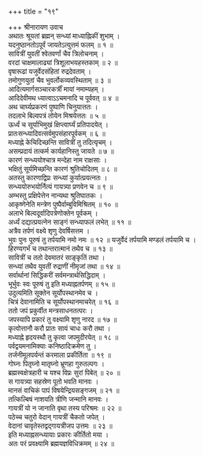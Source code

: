 +++
title = "१९"

+++
श्रीनारायण उवाच  
अथातः श्रूयतां ब्रह्मन् सन्ध्यां माध्याह्निकीं शुभाम् ।  
यदनुष्ठानतोऽपूर्वं जायतेऽत्युत्तमं फलम् ॥ १ ॥  
सावित्रीं युवतीं श्वेतवर्णां चैव त्रिलोचनाम् ।  
वरदां चाक्षमालाढ्यां त्रिशूलाभयहस्तकाम् ॥ २ ॥  
वृषारूढां यजुर्वेदसंहितां रुद्रदेवताम् ।  
तमोगुणयुतां चैव भुवर्लोकव्यवस्थिताम् ॥ ३ ॥  
आदित्यमार्गसञ्चारकर्त्रीं मायां नमाम्यहम् ।  
आदिदेवीमथ ध्यात्वाऽऽचमनादि च पूर्ववत् ॥ ४ ॥  
अथ चार्घ्यप्रकरणं पुष्पाणि चिनुयात्ततः ।  
तदलाभे बिल्वपत्रं तोयेन मिश्रयेत्ततः ॥ ५ ॥  
ऊर्ध्वं च सूर्याभिमुखं क्षिप्त्वार्घ्यं प्रतिपादयेत् ।  
प्रातःसन्ध्यादिवत्सर्वमुपसंहारपूर्वकम् ॥ ६ ॥  
मध्याह्ने केचिदिच्छन्ति सावित्रीं तु तदित्यृचम् ।  
असम्प्रदायं तत्कर्म कार्यहानिस्तु जायते ॥ ७ ॥  
कारणं सन्ध्ययोश्चात्र मन्देहा नाम राक्षसाः ।  
भक्षितुं सूर्यमिच्छन्ति कारणं श्रुतिचोदितम् ॥ ८ ॥  
अतस्तु कारणाद्विप्रः सन्ध्यां कुर्यात्प्रयत्नतः ।  
सन्ध्ययोरुभयोर्नित्यं गायत्र्या प्रणवेन च ॥ ९ ॥  
अम्भस्तु प्रक्षिपेत्तेन नान्यथा श्रुतिघातकः ।  
आकृष्णेनेति मन्त्रेण पुष्पैर्वाम्बुविमिश्रितम् ॥ १० ॥  
अलाभे बिल्वदूर्वादिपत्रेणोक्तेन पूर्वकम् ।  
अर्ध्यं दद्यात्प्रयत्नेन साङ्‌गं सन्ध्याफलं लभेत् ॥ ११ ॥  
अत्रैव तर्पणं वक्ष्ये शृणु देवर्षिसत्तम ।  
भुवः पुनः पूरुषं तु तर्पयामि नमो नमः ॥ १२ ॥
यजुर्वेदं तर्पयामि मण्डलं तर्पयामि च ।  
हिरण्यगर्भं च तथान्तरात्मानं तथैव च ॥ १३ ॥  
सावित्रीं च ततो देवमातरं साङ्‌कृतिं तथा ।  
सन्ध्यां तथैव युवतीं रुद्राणीं नीमृजां तथा ॥ १४ ॥  
सर्वार्थानां सिद्धिकरीं सर्वमन्त्रार्थसिद्धिदाम् ।  
भूर्भुवः स्वः पूरुषं तु इति मध्याह्नतर्पणम् ॥ १५ ॥  
उदुत्यमिति सूक्तेन सूर्योपस्थानमेव च ।  
चित्रं देवानामिति च सूर्योपस्थानमाचरेत् ॥ १६ ॥  
ततो जपं प्रकुर्वीत मन्त्रसाधनतत्परः ।  
जपस्यापि प्रकारं तु वक्ष्यामि शृणु नारद ॥ १७ ॥  
कृत्वोत्तानौ करौ प्रातः सायं चाधः करौ तथा ।  
मध्याह्ने हृदयस्थौ तु कृत्वा जपमुदीरयेत् ॥ १८ ॥  
पर्वद्वयमनामिक्याः कनिष्ठादिक्रमेण तु ।  
तर्जनीमूलपर्यन्तं करमाला प्रकीर्तिता ॥ १९ ॥  
गोघ्नः पितृघ्नो मातृघ्नो भ्रूणहा गुरुतल्पगः ।  
ब्रह्मस्वक्षेत्रहारी च यश्च विप्रः सुरां पिबेत् ॥ २० ॥  
स गायत्र्या सहस्रेण पूतो भवति मानवः ।  
मानसं वाचिकं पापं विषयेन्द्रियसङ्‌गजम् ॥ २१ ॥  
तत्किल्बिषं नाशयति त्रीणि जन्मानि मानवः ।  
गायत्रीं यो न जानाति वृथा तस्य परिश्रमः ॥ २२ ॥  
पठेच्च चतुरो वेदान् गायत्रीं चैकतो जपेत् ।  
वेदानां चावृतेस्तद्वद्‌गायत्रीजप उत्तमः ॥ २३ ॥  
इति मध्याह्नसन्ध्यायाः प्रकारः कीर्तितो मया ।  
अतः परं प्रवक्ष्यामि ब्रह्मयज्ञविधिक्रमम् ॥ २४ ॥
